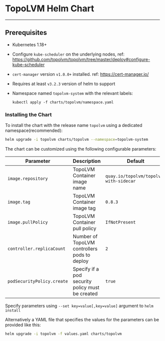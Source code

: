 # TopoLVM Helm Chart
----------------------------------------

## Prerequisites
* Kubernetes 1.18+
* Configure `kube-scheduler` on the underlying nodes, ref: https://github.com/topolvm/topolvm/tree/master/deploy#configure-kube-scheduler
* `cert-manager` version `v1.0.0+` installed. ref: https://cert-manager.io/
* Requires at least `v3.2.3` version of helm to support
* Namespace named `topolvm-system` with the relevant labels:

    ```
    kubectl apply -f charts/topolvm/namespace.yaml
    ```

### Installing the Chart
To install the chart with the release name `topolvm` using a dedicated namespace(recommended):

```sh
helm upgrade -i topolvm charts/topolvm --namespace=topolvm-system
```

The chart can be customized using the following configurable parameters:

| Parameter                       | Description                                                                                         | Default                      |
| ------------------------------- | ----------------------------------------------------------------------------------------------------| -----------------------------|
| `image.repository`              | TopoLVM Container image name                                                                        | `quay.io/topolvm/topolvm-with-sidecar`    |
| `image.tag`                     | TopoLVM Container image tag                                                                         | `0.8.3`                      |
| `image.pullPolicy`              | TopoLVM Container pull policy                                                                       | `IfNotPresent`               |
| `controller.replicaCount`       | Number of TopoLVM controllers pods to deploy                                                        | `2`                          |
| `podSecurityPolicy.create`      | Specify if a pod security policy must be created                                                    | `true`                       |

Specify parameters using `--set key=value[,key=value]` argument to `helm install`

Alternatively a YAML file that specifies the values for the parameters can be provided like this:

```sh
helm upgrade -i topolvm -f values.yaml charts/topolvm
```

